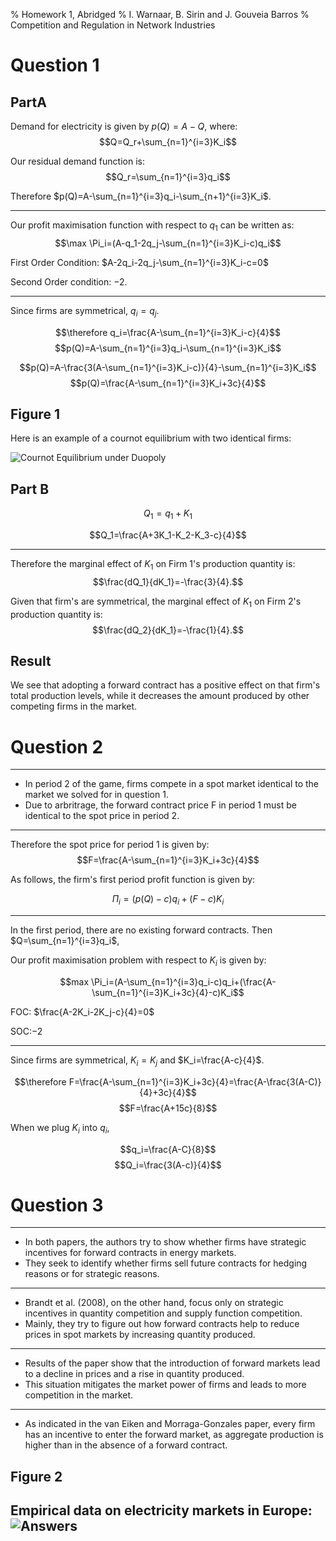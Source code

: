 % Homework 1, Abridged
% I. Warnaar, B. Sirin and J. Gouveia Barros
% Competition and Regulation in Network Industries



Question 1
==============

PartA
---------

Demand for electricity is given by $p(Q)=A-Q$, where:
$$Q=Q_r+\sum_{n=1}^{i=3}K_i$$

Our residual demand function is:  
$$Q_r=\sum_{n=1}^{i=3}q_i$$

Therefore $p(Q)=A-\sum_{n=1}^{i=3}q_i-\sum_{n+1}^{i=3}K_i$.

--------

Our profit maximisation function with respect to $q_1$ can be written as:
$$\max \Pi_i=(A-q_1-2q_j-\sum_{n=1}^{i=3}K_i-c)q_i$$

First Order Condition: $A-2q_i-2q_j-\sum_{n=1}^{i=3}K_i-c=0$

Second Order condition: $-2$.

---------

Since firms are symmetrical, $q_i=q_j$.

$$\therefore q_i=\frac{A-\sum_{n=1}^{i=3}K_i-c}{4}$$
$$p(Q)=A-\sum_{n=1}^{i=3}q_i-\sum_{n=1}^{i=3}K_i$$

$$p(Q)=A-\frac{3(A-\sum_{n=1}^{i=3}K_i-c)}{4}-\sum_{n=1}^{i=3}K_i$$
$$p(Q)=\frac{A-\sum_{n=1}^{i=3}K_i+3c}{4}$$

Figure 1
----------
Here is an example of a cournot equilibrium with two identical firms:

![Cournot Equilibrium under Duopoly](https://upload.wikimedia.org/wikipedia/commons/thumb/e/eb/Economics_cournot_diag4_svg.svg/275px-Economics_cournot_diag4_svg.svg.png)


Part B
----------

$$Q_1=q_1+K_1$$

$$Q_1=\frac{A+3K_1-K_2-K_3-c}{4}$$

---------------

Therefore the marginal effect of $K_1$ on Firm 1's production quantity is:
$$\frac{dQ_1}{dK_1}=-\frac{3}{4}.$$

Given that firm's are symmetrical, the marginal effect of $K_1$ on Firm 2's production quantity is:
$$\frac{dQ_2}{dK_1}=-\frac{1}{4}.$$

Result
---------

We see that adopting a forward contract has a positive effect on that firm's total production levels, while it decreases the amount produced by other competing firms in the market.



Question 2
=============

------------



- In period 2 of the game, firms compete in a spot market identical to the market we solved for in question 1. 
- Due to arbritrage, the forward contract price F in period 1 must be identical to the spot price in period 2. 

----------

Therefore the spot price for period 1 is given by:
$$F=\frac{A-\sum_{n=1}^{i=3}K_i+3c}{4}$$

As follows, the firm's first period profit function is given by:

$$\Pi_i=(p(Q)-c)q_i+(F-c)K_i$$

-------------

In the first period, there are no existing forward contracts. Then $Q=\sum_{n=1}^{i=3}q_i$,

Our profit maximisation problem with respect to $K_i$ is given by:

$$max \Pi_i=(A-\sum_{n=1}^{i=3}q_i-c)q_i+(\frac{A-\sum_{n=1}^{i=3}K_i+3c}{4}-c)K_i$$

FOC: $\frac{A-2K_i-2K_j-c}{4}=0$

SOC:$-2$

-------

Since firms are symmetrical, $K_i=K_j$ and $K_i=\frac{A-c}{4}$.

$$\therefore F=\frac{A-\sum_{n=1}^{i=3}K_i+3c}{4}=\frac{A-\frac{3(A-C)}{4}+3c}{4}$$
$$F=\frac{A+15c}{8}$$

When we plug $K_i$ into $q_i$,

$$q_i=\frac{A-C}{8}$$
$$Q_i=\frac{3(A-c)}{4}$$


Question 3
=============

--------------

- In both papers, the authors try to show whether firms have strategic incentives for forward contracts in energy markets. 
- They seek to identify whether firms sell future contracts for hedging reasons or for strategic reasons. 

-------

- Brandt et al. (2008), on the other hand, focus only on strategic incentives in quantity competition and supply function competition. 
- Mainly, they try to figure out how forward contracts help to reduce prices in spot markets by increasing quantity produced.

------------------------------

- Results of the paper show that the introduction of forward markets lead to a decline in prices and a rise in quantity produced. 
- This situation mitigates the market power of firms and leads to more competition in the market. 

--------------

- As indicated in the van Eiken and Morraga-Gonzales paper, every firm has an incentive to enter the forward market, as aggregate production is higher than in the absence of a forward contract. 

Figure 2
----------

Empirical data on electricity markets in Europe:
![Answers](http://image.slidesharecdn.com/fortuminvestorpresentationjune2015-150603163512-lva1-app6891/95/fortum-investor-presentation-june-2015-24-638.jpg?cb=1433349421)
-------